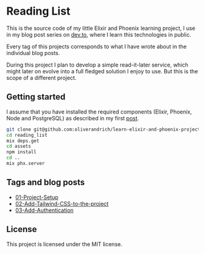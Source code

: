 # Reading List

This is the source code of my little Elixir and Phoenix learning project, I use in my blog post series on [dev.to](https://dev.to/), where I learn this technologies in public.

Every tag of this projects corresponds to what I have wrote about in the individual blog posts.

During this project I plan to develop a simple read-it-later service, which might later on evolve into a full fledged solution I enjoy to use. But this is the scope of a different project.

## Getting started

I assume that you have installed the required components (Elixir, Phoenix, Node and PostgreSQL) as described in my first [post](https://andrich.me/learn-elixir-and-phoenix-project-setup).

```bash
git clone git@github.com:oliverandrich/learn-elixir-and-phoenix-project.git reading_list
cd reading_list
mix deps.get
cd assets
npm install
cd ..
mix phx.server
```

## Tags and blog posts

- [01-Project-Setup](https://andrich.me/learn-elixir-and-phoenix-project-setup)
- [02-Add-Tailwind-CSS-to-the-project](https://andrich.me/learn-elixir-and-phoenix-add-tailwind-css)
- [03-Add-Authentication](https://andrich.me/learn-elixir-and-phoenix-add-authentication)

## License

This project is licensed under the MIT license.
